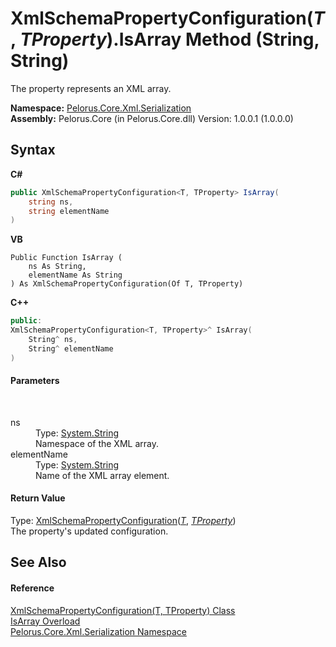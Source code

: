 # XmlSchemaPropertyConfiguration(*T*, *TProperty*).IsArray Method (String, String)
 

The property represents an XML array.

**Namespace:**&nbsp;<a href="9052B9D6">Pelorus.Core.Xml.Serialization</a><br />**Assembly:**&nbsp;Pelorus.Core (in Pelorus.Core.dll) Version: 1.0.0.1 (1.0.0.0)

## Syntax

**C#**<br />
``` C#
public XmlSchemaPropertyConfiguration<T, TProperty> IsArray(
	string ns,
	string elementName
)
```

**VB**<br />
``` VB
Public Function IsArray ( 
	ns As String,
	elementName As String
) As XmlSchemaPropertyConfiguration(Of T, TProperty)
```

**C++**<br />
``` C++
public:
XmlSchemaPropertyConfiguration<T, TProperty>^ IsArray(
	String^ ns, 
	String^ elementName
)
```


#### Parameters
&nbsp;<dl><dt>ns</dt><dd>Type: <a href="http://msdn2.microsoft.com/en-us/library/s1wwdcbf" target="_blank">System.String</a><br />Namespace of the XML array.</dd><dt>elementName</dt><dd>Type: <a href="http://msdn2.microsoft.com/en-us/library/s1wwdcbf" target="_blank">System.String</a><br />Name of the XML array element.</dd></dl>

#### Return Value
Type: <a href="22622739">XmlSchemaPropertyConfiguration</a>(<a href="22622739">*T*</a>, <a href="22622739">*TProperty*</a>)<br />The property's updated configuration.

## See Also


#### Reference
<a href="22622739">XmlSchemaPropertyConfiguration(T, TProperty) Class</a><br /><a href="7969A43B">IsArray Overload</a><br /><a href="9052B9D6">Pelorus.Core.Xml.Serialization Namespace</a><br />